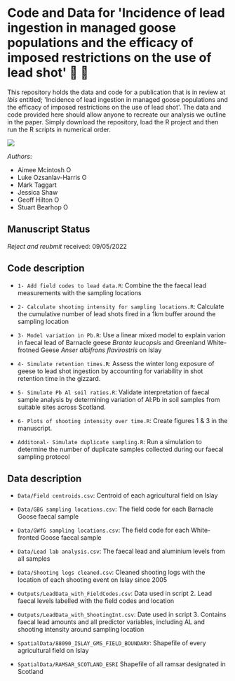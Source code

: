 # Code and Data for 'Incidence of lead ingestion in managed goose populations and the efficacy of imposed restrictions on the use of lead shot' 🦆 🔫

This repository holds the data and code for a publication that is in review at *Ibis* entitled; 'Incidence of lead ingestion in managed goose populations and the efficacy of imposed restrictions on the use of lead shot'. The data and code provided here should allow anyone to recreate our analysis we outline in the paper. Simply download the repository, load the R project and then run the R scripts in numerical order.

![](https://img.shields.io/github/directory-file-count/LukeOzsanlav/Ibis_2022_lead)

_Authors_:

- Aimee Mcintosh <a itemprop="sameAs" content="https://orcid.org/0000-0002-4975-3682" href="https://orcid.org/0000-0002-4975-3682" target="orcid.widget" rel="me noopener noreferrer" style="vertical-align:top;"><img src="https://orcid.org/sites/default/files/images/orcid_16x16.png" alt="ORCID iD icon" style="width:1em;margin-right:.5em;"/></a>
- Luke Ozsanlav-Harris <a itemprop="sameAs" content="https://orcid.org/0000-0003-3889-6722" href="https://orcid.org/0000-0003-3889-6722" target="orcid.widget" rel="me noopener noreferrer" style="vertical-align:top;"><img src="https://orcid.org/sites/default/files/images/orcid_16x16.png" alt="ORCID iD icon" style="width:1em;margin-right:.5em;"/></a>
- Mark Taggart
- Jessica Shaw
- Geoff Hilton <a itemprop="sameAs" content="https://orcid.org/0000-0001-9062-3030" href="https://orcid.org/0000-0001-9062-3030" target="orcid.widget" rel="me noopener noreferrer" style="vertical-align:top;"><img src="https://orcid.org/sites/default/files/images/orcid_16x16.png" alt="ORCID iD icon" style="width:1em;margin-right:.5em;"/></a>
- Stuart Bearhop <a itemprop="sameAs" content="https://orcid.org/0000-0002-5864-0129" href="https://orcid.org/0000-0002-5864-0129" target="orcid.widget" rel="me noopener noreferrer" style="vertical-align:top;"><img src="https://orcid.org/sites/default/files/images/orcid_16x16.png" alt="ORCID iD icon" style="width:1em;margin-right:.5em;"/></a>


## Manuscript Status
*Reject and reubmit* received: 09/05/2022


## Code description
- `1- Add field codes to lead data.R`: Combine the the faecal lead measurements with the sampling locations

- `2- Calculate shooting intensity for sampling locations.R`: Calculate the cumulative number of lead shots fired in a 1km buffer around the sampling location

- `3- Model variation in Pb.R`: Use a linear mixed model to explain varion in faecal lead of Barnacle geese *Branta leucopsis* and Greenland White-frotned Geese *Anser albifrons flavirostris* on Islay

- `4- Simulate retention times.R`: Assess the winter long exposure of geese to lead shot ingestion by accounting for variability in shot retention time in the gizzard.

- `5- Simulate Pb Al soil ratios.R`: Validate interpretation of faecal sample analysis by determining variation of Al:Pb in soil samples from suitable sites across Scotland. 

- `6- Plots of shooting intensity over time.R`: Create figures 1 & 3 in the manuscript.

- `Additonal- Simulate duplicate sampling.R`: Run a simulation to determine the number of duplicate samples collected during our faecal sampling protocol

## Data description
- `Data/Field centroids.csv`: Centroid of each agricultural field on Islay

- `Data/GBG sampling locations.csv`: The field code for each Barnacle Goose faecal sample

- `Data/GWfG sampling locations.csv`: The field code for each White-fronted Goose faecal sample

- `Data/Lead lab analysis.csv`: The faecal lead and aluminium levels from all samples 

- `Data/Shooting logs cleaned.csv`: Cleaned shooting logs with the location of each shooting event on Islay since 2005

- `Outputs/LeadData_with_FieldCodes.csv`: Data used in script 2. Lead faecal levels labelled with the field codes and location

- `Outputs/LeadData_with_ShootingInt.csv`: Date used in script 3. Contains faecal lead amounts and all predictor variables, including AL and shooting intensity around sampling location

- `SpatialData/88090_ISLAY_GMS_FIELD_BOUNDARY`: Shapefile of every agricultural field on Islay

- `SpatialData/RAMSAR_SCOTLAND_ESRI` Shapefile of all ramsar designated in Scotland
